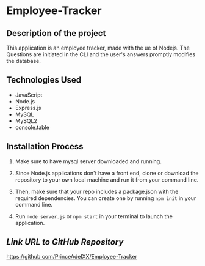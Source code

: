 # Employee-Tracker

## Description of the project
This application is an employee tracker, made with the ue of  Nodejs. The Questions are initiated in the CLI and the user's answers promptly modifies the database.

## Technologies Used
* JavaScript
* Node.js
* Express.js
* MySQL
* MySQL2
* console.table


## Installation Process 

1. Make sure to have mysql server downloaded and running.

2. Since Node.js applications don't have a front end, clone or download the repository to your own local machine and run it from your command line.

3. Then, make sure that your repo includes a package.json with the required dependencies. You can create one by running ```npm init``` in your command line.

4. Run ```node server.js``` or ```npm start``` in your terminal to launch the application.


## **_Link URL to GitHub Repository_**

https://github.com/PrinceAdelXX/Employee-Tracker
